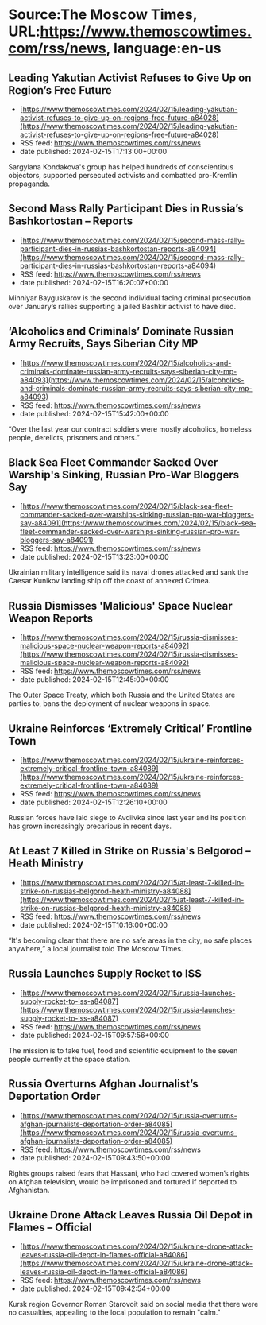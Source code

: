 # Source:The Moscow Times, URL:https://www.themoscowtimes.com/rss/news, language:en-us

## Leading Yakutian Activist Refuses to Give Up on Region’s Free Future
 - [https://www.themoscowtimes.com/2024/02/15/leading-yakutian-activist-refuses-to-give-up-on-regions-free-future-a84028](https://www.themoscowtimes.com/2024/02/15/leading-yakutian-activist-refuses-to-give-up-on-regions-free-future-a84028)
 - RSS feed: https://www.themoscowtimes.com/rss/news
 - date published: 2024-02-15T17:13:00+00:00

Sargylana Kondakova's group has helped hundreds of conscientious objectors, supported persecuted activists and combatted pro-Kremlin propaganda.

## Second Mass Rally Participant Dies in Russia’s Bashkortostan – Reports
 - [https://www.themoscowtimes.com/2024/02/15/second-mass-rally-participant-dies-in-russias-bashkortostan-reports-a84094](https://www.themoscowtimes.com/2024/02/15/second-mass-rally-participant-dies-in-russias-bashkortostan-reports-a84094)
 - RSS feed: https://www.themoscowtimes.com/rss/news
 - date published: 2024-02-15T16:20:07+00:00

Minniyar Bayguskarov is the second individual facing criminal prosecution over January’s rallies supporting a jailed Bashkir activist to have died.

## ‘Alcoholics and Criminals’ Dominate Russian Army Recruits, Says Siberian City MP
 - [https://www.themoscowtimes.com/2024/02/15/alcoholics-and-criminals-dominate-russian-army-recruits-says-siberian-city-mp-a84093](https://www.themoscowtimes.com/2024/02/15/alcoholics-and-criminals-dominate-russian-army-recruits-says-siberian-city-mp-a84093)
 - RSS feed: https://www.themoscowtimes.com/rss/news
 - date published: 2024-02-15T15:42:00+00:00

“Over the last year our contract soldiers were mostly alcoholics, homeless people, derelicts, prisoners and others.”

## Black Sea Fleet Commander Sacked Over Warship's Sinking, Russian Pro-War Bloggers Say
 - [https://www.themoscowtimes.com/2024/02/15/black-sea-fleet-commander-sacked-over-warships-sinking-russian-pro-war-bloggers-say-a84091](https://www.themoscowtimes.com/2024/02/15/black-sea-fleet-commander-sacked-over-warships-sinking-russian-pro-war-bloggers-say-a84091)
 - RSS feed: https://www.themoscowtimes.com/rss/news
 - date published: 2024-02-15T13:23:00+00:00

Ukrainian military intelligence said its naval drones attacked and sank the Caesar Kunikov landing ship off the coast of annexed Crimea.

## Russia Dismisses 'Malicious' Space Nuclear Weapon Reports
 - [https://www.themoscowtimes.com/2024/02/15/russia-dismisses-malicious-space-nuclear-weapon-reports-a84092](https://www.themoscowtimes.com/2024/02/15/russia-dismisses-malicious-space-nuclear-weapon-reports-a84092)
 - RSS feed: https://www.themoscowtimes.com/rss/news
 - date published: 2024-02-15T12:45:00+00:00

The Outer Space Treaty, which both Russia and the United States are parties to, bans the deployment of nuclear weapons in space.

## Ukraine Reinforces ‘Extremely Critical’ Frontline Town
 - [https://www.themoscowtimes.com/2024/02/15/ukraine-reinforces-extremely-critical-frontline-town-a84089](https://www.themoscowtimes.com/2024/02/15/ukraine-reinforces-extremely-critical-frontline-town-a84089)
 - RSS feed: https://www.themoscowtimes.com/rss/news
 - date published: 2024-02-15T12:26:10+00:00

Russian forces have laid siege to Avdiivka since last year and its position has grown increasingly precarious in recent days.

## At Least 7 Killed in Strike on Russia's Belgorod – Heath Ministry
 - [https://www.themoscowtimes.com/2024/02/15/at-least-7-killed-in-strike-on-russias-belgorod-heath-ministry-a84088](https://www.themoscowtimes.com/2024/02/15/at-least-7-killed-in-strike-on-russias-belgorod-heath-ministry-a84088)
 - RSS feed: https://www.themoscowtimes.com/rss/news
 - date published: 2024-02-15T10:16:00+00:00

“It's becoming clear that there are no safe areas in the city, no safe places anywhere,” a local journalist told The Moscow Times.

## Russia Launches Supply Rocket to ISS
 - [https://www.themoscowtimes.com/2024/02/15/russia-launches-supply-rocket-to-iss-a84087](https://www.themoscowtimes.com/2024/02/15/russia-launches-supply-rocket-to-iss-a84087)
 - RSS feed: https://www.themoscowtimes.com/rss/news
 - date published: 2024-02-15T09:57:56+00:00

The mission is to take fuel, food and scientific equipment to the seven people currently at the space station.

## Russia Overturns Afghan Journalist’s Deportation Order
 - [https://www.themoscowtimes.com/2024/02/15/russia-overturns-afghan-journalists-deportation-order-a84085](https://www.themoscowtimes.com/2024/02/15/russia-overturns-afghan-journalists-deportation-order-a84085)
 - RSS feed: https://www.themoscowtimes.com/rss/news
 - date published: 2024-02-15T09:43:50+00:00

Rights groups raised fears that Hassani, who had covered women’s rights on Afghan television, would be imprisoned and tortured if deported to Afghanistan.

## Ukraine Drone Attack Leaves Russia Oil Depot in Flames – Official
 - [https://www.themoscowtimes.com/2024/02/15/ukraine-drone-attack-leaves-russia-oil-depot-in-flames-official-a84086](https://www.themoscowtimes.com/2024/02/15/ukraine-drone-attack-leaves-russia-oil-depot-in-flames-official-a84086)
 - RSS feed: https://www.themoscowtimes.com/rss/news
 - date published: 2024-02-15T09:42:54+00:00

Kursk region Governor Roman Starovoit said on social media that there were no casualties, appealing to the local population to remain "calm."

